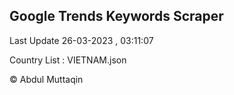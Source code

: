 

## Google Trends Keywords Scraper 
 
Last Update 26-03-2023 , 03:11:07

Country List :
VIETNAM.json



© Abdul Muttaqin 
